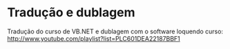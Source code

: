 Tradução e dublagem
=================

Tradução do curso de VB.NET e dublagem com o software loquendo
curso: http://www.youtube.com/playlist?list=PLC601DEA22187BBF1
